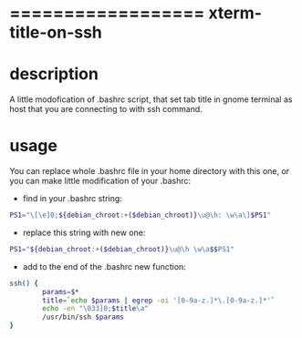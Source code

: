 ==================
xterm-title-on-ssh
==================

description
===========

A little modofication of .bashrc script, that set tab title in gnome terminal as host that you are connecting to with ssh command.

usage
=====

You can replace whole .bashrc file in your home directory with this one, or you can make little modification of your .bashrc:
* find in your .bashrc string:
```bash
PS1="\[\e]0;${debian_chroot:+($debian_chroot)}\u@\h: \w\a\]$PS1"
```
* replace this string with new one:
```bash
PS1="${debian_chroot:+($debian_chroot)}\u@\h \w\a$$PS1"
```
* add to the end of the .bashrc new function:
```bash
ssh() {
        params=$*
        title=`echo $params | egrep -oi '[0-9a-z.]*\.[0-9a-z.]*'`
        echo -en "\033]0;$title\a"
        /usr/bin/ssh $params
}
```

